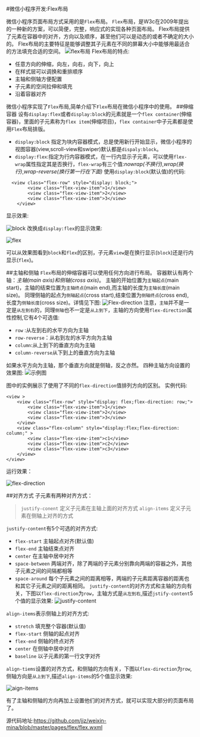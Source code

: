 #微信小程序开发:Flex布局

微信小程序页面布局方式采用的是`Flex`布局。
`Flex`布局，是W3c在2009年提出的一种新的方案，可以简便，完整，响应式的实现各种页面布局。
Flex布局提供了元素在容器中的对齐，方向以及顺序，甚至他们可以是动态的或者不确定的大小的。
Flex布局的主要特征是能够调整其子元素在不同的屏幕大小中能够用最适合的方法填充合适的空间。
![flex布局](http://upload-images.jianshu.io/upload_images/22188-26c5fea609a6d54c.png?imageMogr2/auto-orient/strip%7CimageView2/2/w/1240)
Flex布局的特点:
* 任意方向的伸缩，向左，向右，向下，向上
* 在样式层可以调换和重排顺序
* 主轴和侧轴方便配置
* 子元素的空间拉伸和填充
* 沿着容器对齐 

微信小程序实现了`Flex`布局,简单介绍下`Flex`布局在微信小程序中的使用。
##伸缩容器
设有`display:flex`或者`display:block`的元素就是一个`flex container`(伸缩容器)，里面的子元素称为`flex item`(伸缩项目)，`flex container`中子元素都是使用`Flex`布局排版。

* `display:block` 指定为块内容器模式，总是使用新行开始显示，微信小程序的视图容器(view,scroll-view和swiper)默认都是`dispaly:block`。
* `display:flex`:指定为行内容器模式，在一行内显示子元素，可以使用`flex-wrap`属性指定其是否换行，`flex-wrap`有三个值:*nowrap(不换行)*,*wrap(换行)*,*wrap-reverse(换行第一行在下面)*
使用`display:block`(默认值)的代码:
```
  <view class="flex-row" style="display: block;">
        <view class="flex-view-item">1</view>
        <view class="flex-view-item">2</view>
        <view class="flex-view-item">3</view>
    </view>
```
显示效果:

![block](http://upload-images.jianshu.io/upload_images/22188-017d5c26b63d40cb.png?imageMogr2/auto-orient/strip%7CimageView2/2/w/1240)
改换成`display:flex`的显示效果:

![flex](http://upload-images.jianshu.io/upload_images/22188-a63bcc3980f93abf.png?imageMogr2/auto-orient/strip%7CimageView2/2/w/1240)

可以从效果图看到`block`和`flex`的区别，子元素`view`是在换行显示(`block`)还是行内显示(`flex`)。

##主轴和侧轴
`Flex`布局的伸缩容器可以使用任何方向进行布局。
容器默认有两个轴：*主轴(main axis)*和*侧轴(cross axis)*。
主轴的开始位置为`主轴起点`(main start)，主轴的结束位置为`主轴终点`(main end),而主轴的长度为`主轴长度`(main size)。
同理侧轴的起点为`侧轴起点`(cross start),结束位置为`侧轴终点`(cross end),长度为`侧轴长度`(cross size)。详情见下图:
![Flex-direction](http://upload-images.jianshu.io/upload_images/22188-bbf58812dfcac77d.png?imageMogr2/auto-orient/strip%7CimageView2/2/w/1240)
注意，`主轴`并不是一定是`从左到右`的，同理`侧轴`也不一定是`从上到下`，主轴的方向使用`flex-direction`属性控制,它有4个可选值:

* `row` :从左到右的水平方向为主轴
* `row-reverse`：从右到左的水平方向为主轴
* `column`:从上到下的垂直方向为主轴
* `column-reverse`从下到上的垂直方向为主轴

如果水平方向为主轴，那个垂直方向就是侧轴，反之亦然。
四种主轴方向设置的效果图:
![示例图](http://upload-images.jianshu.io/upload_images/22188-c3cae998d57982ef.png?imageMogr2/auto-orient/strip%7CimageView2/2/w/1240)

图中的实例展示了使用了不同的`flex-direction`值排列方向的区别。
实例代码:
```
<view >
    <view class="flex-row" style="display: flex;flex-direction: row;">
        <view class="flex-view-item">1</view>
        <view class="flex-view-item">2</view>
        <view class="flex-view-item">3</view>
    </view>
    <view class="flex-column" style="display:flex;flex-direction: column;" >
        <view class="flex-view-item">c1</view>
        <view class="flex-view-item">c2</view>
        <view class="flex-view-item">c3</view>
    </view>
</view>
```
运行效果：

![flex-direction](http://upload-images.jianshu.io/upload_images/22188-1bdb989fea46fdc1.png?imageMogr2/auto-orient/strip%7CimageView2/2/w/1240)

##对齐方式
子元素有两种对齐方式：
> `justify-conent` 定义子元素在主轴上面的对齐方式
> `align-items` 定义子元素在侧轴上对齐的方式

`justify-content`有5个可选的对齐方式:

* `flex-start` 主轴起点对齐(默认值)
* `flex-end`  主轴结束点对齐
* `center` 在主轴中居中对齐
* `space-between` 两端对齐，除了两端的子元素分别靠向两端的容器之外，其他子元素之间的间隔都相等
* `space-around` 每个子元素之间的距离相等，两端的子元素距离容器的距离也和其它子元素之间的距离相同。
`justify-content`的对齐方式和主轴的方向有关，下图以`flex-direction`为`row`，主轴方式是`从左到右`,描述`jstify-content`5个值的显示效果:
![justify-content](http://upload-images.jianshu.io/upload_images/22188-e843b222e9ae5244.png?imageMogr2/auto-orient/strip%7CimageView2/2/w/1240)

`align-items`表示侧轴上的对齐方式:

* `stretch`  填充整个容器(默认值)
* `flex-start` 侧轴的起点对齐
* `flex-end` 侧轴的终点对齐
* `center`  在侧轴中居中对齐
* `baseline` 以子元素的第一行文字对齐

`align-tiems`设置的对齐方式，和侧轴的方向有关，下图以`flex-direction`为`row`,侧轴方向是`从上到下`,描述`align-items`的5个值显示效果:

![aign-items](http://upload-images.jianshu.io/upload_images/22188-b9c64a339a543827.png?imageMogr2/auto-orient/strip%7CimageView2/2/w/1240)

有了主轴和侧轴的方向再加上设置他们的对齐方式，就可以实现大部分的页面布局了。

源代码地址:https://github.com/jjz/weixin-mina/blob/master/pages/flex/flex.wxml

